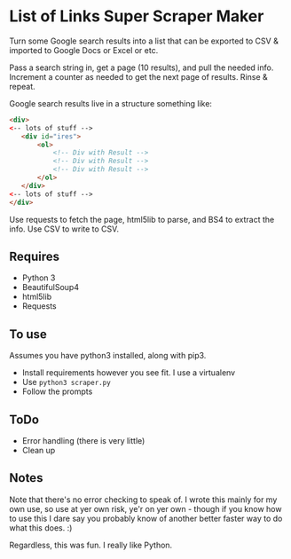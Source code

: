 # List of Links Super Scraper Maker

Turn some Google search results into a list that can be exported to CSV &
imported to Google Docs or Excel or etc. 

Pass a search string in, get a page (10 results), and pull the needed info. 
Increment a counter as needed to get the next page of results. Rinse & repeat.
 
 Google search results live in a structure something like:
 
 ```html
<div>
<-- lots of stuff -->
    <div id="ires">
        <ol>
            <!-- Div with Result -->
            <!-- Div with Result -->
            <!-- Div with Result -->
        </ol>
    </div>
<-- lots of stuff -->
</div>
```

Use requests to fetch the page, html5lib to parse, and BS4 to extract the info.
Use CSV to write to CSV.

## Requires
- Python 3
- BeautifulSoup4
- html5lib
- Requests

## To use

Assumes you have python3 installed, along with pip3.

- Install requirements however you see fit. I use a virtualenv
- Use `python3 scraper.py`
- Follow the prompts

## ToDo
- Error handling (there is very little)
- Clean up

## Notes

Note that there's no error checking to speak of. I wrote this mainly for my own use,
 so use at yer own risk, ye'r on yer own - though if you know how to use this
 I dare say you probably know of another better faster way to do what this does. :)
  
  Regardless, this was fun. I really like Python.

